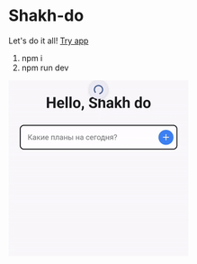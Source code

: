 # Shakh-do
Let's do it all! [Try app](https://shakhmurat.github.io/Shakh-do/)

1. npm i
2. npm run dev

![Demo](https://github.com/Shakhmurat/Shakh-do/raw/main/public/demo.gif)
